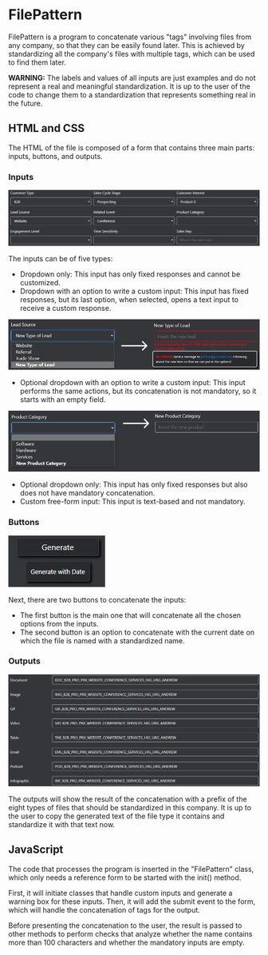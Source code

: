 # FilePattern

FilePattern is a program to concatenate various "tags" involving files from any company, so that they can be easily found later. This is achieved by standardizing all the company's files with multiple tags, which can be used to find them later.

**WARNING:** The labels and values of all inputs are just examples and do not represent a real and meaningful standardization. It is up to the user of the code to change them to a standardization that represents something real in the future.

## HTML and CSS

The HTML of the file is composed of a form that contains three main parts: inputs, buttons, and outputs.

### Inputs

![inputs](./imgsreadme/inputs.png)

The inputs can be of five types:

- Dropdown only: This input has only fixed responses and cannot be customized.
- Dropdown with an option to write a custom input: This input has fixed responses, but its last option, when selected, opens a text input to receive a custom response.

![inputs](./imgsreadme/dropdown-custom-input.png)

- Optional dropdown with an option to write a custom input: This input performs the same actions, but its concatenation is not mandatory, so it starts with an empty field.

![inputs](./imgsreadme/dropdown-optional-input.png)

- Optional dropdown only: This input has only fixed responses but also does not have mandatory concatenation.
- Custom free-form input: This input is text-based and not mandatory.

### Buttons

![buttons](./imgsreadme/buttons.png)

Next, there are two buttons to concatenate the inputs:

- The first button is the main one that will concatenate all the chosen options from the inputs.
- The second button is an option to concatenate with the current date on which the file is named with a standardized name.

### Outputs

![outputs](./imgsreadme/outputs.png)

The outputs will show the result of the concatenation with a prefix of the eight types of files that should be standardized in this company. It is up to the user to copy the generated text of the file type it contains and standardize it with that text now.

## JavaScript

The code that processes the program is inserted in the "FilePattern" class, which only needs a reference form to be started with the init() method.

First, it will initiate classes that handle custom inputs and generate a warning box for these inputs. Then, it will add the submit event to the form, which will handle the concatenation of tags for the output.

Before presenting the concatenation to the user, the result is passed to other methods to perform checks that analyze whether the name contains more than 100 characters and whether the mandatory inputs are empty.
